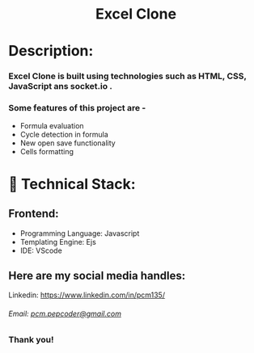 <h1 align="center">
  Excel Clone
</h1>

# Description:

### Excel Clone is built using technologies such as HTML, CSS, JavaScript ans socket.io .
### Some features of this project are -
- Formula evaluation
- Cycle detection in formula
- New open save functionality
- Cells formatting
 

# 🚀 Technical Stack:

## Frontend:
- Programming Language: Javascript
- Templating Engine: Ejs
- IDE: VScode


## Here are my social media handles:

Linkedin: https://www.linkedin.com/in/pcm135/
<br />

###### Email: pcm.pepcoder@gmail.com

### Thank you!
